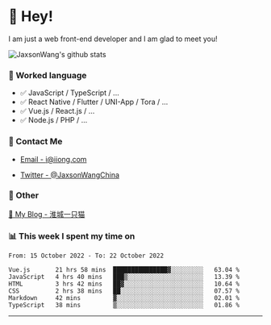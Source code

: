 # 👋 Hey!

I am just a web front-end developer and I am glad to meet you!

![JaxsonWang's github stats](https://github-readme-stats.vercel.app/api?username=JaxsonWang&&show_icons=true&&title_color=1abc9c&&icon_color=1abc9c)


### 📝 Worked language

- ✅ JavaScript / TypeScript / ...
- ✅ React Native / Flutter / UNI-App / Tora / ...
- ✅ Vue.js / React.js / ...
- ✅ Node.js / PHP / ...

### 📮 Contact Me

- [Email - i@iiong.com](mailto:i@iiong.com)

- [Twitter - @JaxsonWangChina](https://twitter.com/JaxsonWangChina)

### 🤪 Other

[📌 My Blog - 淮城一只猫](https://iiong.com)

### 📊 This week I spent my time on

<!--START_SECTION:waka-->

```text
From: 15 October 2022 - To: 22 October 2022

Vue.js       21 hrs 58 mins  ███████████████▓░░░░░░░░░   63.04 %
JavaScript   4 hrs 40 mins   ███▒░░░░░░░░░░░░░░░░░░░░░   13.39 %
HTML         3 hrs 42 mins   ██▓░░░░░░░░░░░░░░░░░░░░░░   10.64 %
CSS          2 hrs 38 mins   ██░░░░░░░░░░░░░░░░░░░░░░░   07.57 %
Markdown     42 mins         ▓░░░░░░░░░░░░░░░░░░░░░░░░   02.01 %
TypeScript   38 mins         ▒░░░░░░░░░░░░░░░░░░░░░░░░   01.86 %
```

<!--END_SECTION:waka-->

---
